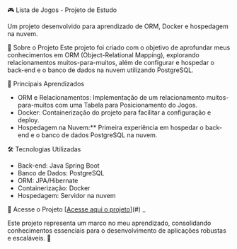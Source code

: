  🎮 Lista de Jogos - Projeto de Estudo

Um projeto desenvolvido para aprendizado de ORM, Docker e hospedagem na nuvem.

🚀 Sobre o Projeto
Este projeto foi criado com o objetivo de aprofundar meus conhecimentos em ORM (Object-Relational Mapping), explorando relacionamentos muitos-para-muitos, além de configurar e hospedar o back-end e o banco de dados na nuvem utilizando PostgreSQL.

📌 Principais Aprendizados
- ORM e Relacionamentos: Implementação de um relacionamento muitos-para-muitos com uma Tabela para Posicionamento do Jogos.
- Docker: Containerização do projeto para facilitar a configuração e deploy.
- Hospedagem na Nuvem:** Primeira experiência em hospedar o back-end e o banco de dados PostgreSQL na nuvem.

🛠️ Tecnologias Utilizadas
- Back-end: Java Spring Boot
- Banco de Dados: PostgreSQL
- ORM: JPA/Hibernate
- Containerização: Docker
- Hospedagem: Servidor na nuvem

 🔗 Acesse o Projeto
[[Acesse aqui o projeto](https://listagame.netlify.app/)](#) _


Este projeto representa um marco no meu aprendizado, consolidando conhecimentos essenciais para o desenvolvimento de aplicações robustas e escaláveis. 🚀
